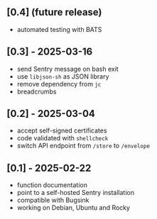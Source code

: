 ## [0.4] (future release)
* automated testing with BATS

## [0.3] - 2025-03-16
* send Sentry message on bash exit
* use `libjson-sh` as JSON library
* remove dependency from `jc`
* breadcrumbs

## [0.2] - 2025-03-04
* accept self-signed certificates
* code validated with `shellcheck`
* switch API endpoint from `/store` to `/envelope`

## [0.1] - 2025-02-22
* function documentation
* point to a self-hosted Sentry installation
* compatible with Bugsink
* working on Debian, Ubuntu and Rocky
